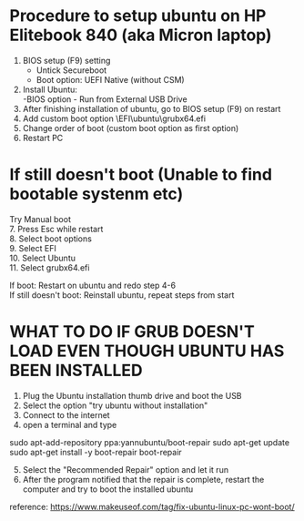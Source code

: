 # Procedure to setup ubuntu on HP Elitebook 840 (aka Micron laptop)
1. BIOS setup (F9) setting  
    - Untick Secureboot  
    - Boot option: UEFI Native (without CSM)  
2. Install Ubuntu:  
    -BIOS option - Run from External USB Drive   
3. After finishing installation of ubuntu, go to BIOS setup (F9) on restart  
4. Add custom boot option \EFI\ubuntu\grubx64.efi  
5. Change order of boot (custom boot option as first option)  
6. Restart PC  

# If still doesn't boot (Unable to find bootable systenm etc)
Try Manual boot   
7. Press Esc while restart  
8. Select boot options  
9. Select EFI  
10. Select Ubuntu  
11. Select grubx64.efi  

If boot: Restart on ubuntu and redo step 4-6  
If still doesn't boot: Reinstall ubuntu, repeat steps from start  

# WHAT TO DO IF GRUB DOESN'T LOAD EVEN THOUGH UBUNTU HAS BEEN INSTALLED

1. Plug the Ubuntu installation thumb drive and boot the USB
2. Select the option "try ubuntu without installation"
3. Connect to the internet
4. open a terminal and type

sudo apt-add-repository ppa:yannubuntu/boot-repair
sudo apt-get update
sudo apt-get install -y boot-repair
boot-repair

5. Select the "Recommended Repair" option and let it run
6. After the program notified that the repair is complete, restart the computer and try to boot the installed ubuntu

reference:
https://www.makeuseof.com/tag/fix-ubuntu-linux-pc-wont-boot/
